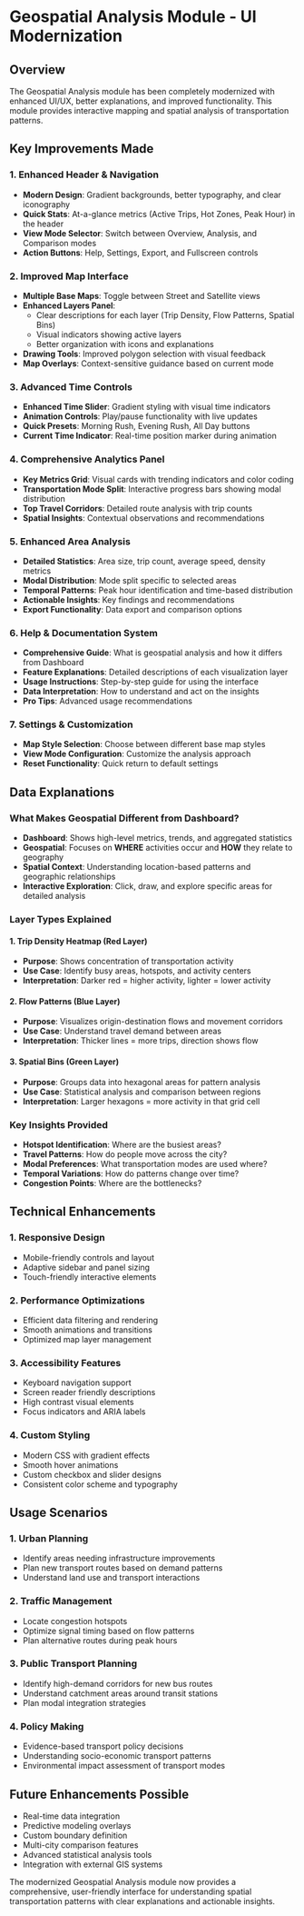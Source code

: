 # Geospatial Analysis Module - UI Modernization

## Overview
The Geospatial Analysis module has been completely modernized with enhanced UI/UX, better explanations, and improved functionality. This module provides interactive mapping and spatial analysis of transportation patterns.

## Key Improvements Made

### 1. Enhanced Header & Navigation
- **Modern Design**: Gradient backgrounds, better typography, and clear iconography
- **Quick Stats**: At-a-glance metrics (Active Trips, Hot Zones, Peak Hour) in the header
- **View Mode Selector**: Switch between Overview, Analysis, and Comparison modes
- **Action Buttons**: Help, Settings, Export, and Fullscreen controls

### 2. Improved Map Interface
- **Multiple Base Maps**: Toggle between Street and Satellite views
- **Enhanced Layers Panel**: 
  - Clear descriptions for each layer (Trip Density, Flow Patterns, Spatial Bins)
  - Visual indicators showing active layers
  - Better organization with icons and explanations
- **Drawing Tools**: Improved polygon selection with visual feedback
- **Map Overlays**: Context-sensitive guidance based on current mode

### 3. Advanced Time Controls
- **Enhanced Time Slider**: Gradient styling with visual time indicators
- **Animation Controls**: Play/pause functionality with live updates
- **Quick Presets**: Morning Rush, Evening Rush, All Day buttons
- **Current Time Indicator**: Real-time position marker during animation

### 4. Comprehensive Analytics Panel
- **Key Metrics Grid**: Visual cards with trending indicators and color coding
- **Transportation Mode Split**: Interactive progress bars showing modal distribution
- **Top Travel Corridors**: Detailed route analysis with trip counts
- **Spatial Insights**: Contextual observations and recommendations

### 5. Enhanced Area Analysis
- **Detailed Statistics**: Area size, trip count, average speed, density metrics
- **Modal Distribution**: Mode split specific to selected areas
- **Temporal Patterns**: Peak hour identification and time-based distribution
- **Actionable Insights**: Key findings and recommendations
- **Export Functionality**: Data export and comparison options

### 6. Help & Documentation System
- **Comprehensive Guide**: What is geospatial analysis and how it differs from Dashboard
- **Feature Explanations**: Detailed descriptions of each visualization layer
- **Usage Instructions**: Step-by-step guide for using the interface
- **Data Interpretation**: How to understand and act on the insights
- **Pro Tips**: Advanced usage recommendations

### 7. Settings & Customization
- **Map Style Selection**: Choose between different base map styles
- **View Mode Configuration**: Customize the analysis approach
- **Reset Functionality**: Quick return to default settings

## Data Explanations

### What Makes Geospatial Different from Dashboard?
- **Dashboard**: Shows high-level metrics, trends, and aggregated statistics
- **Geospatial**: Focuses on **WHERE** activities occur and **HOW** they relate to geography
- **Spatial Context**: Understanding location-based patterns and geographic relationships
- **Interactive Exploration**: Click, draw, and explore specific areas for detailed analysis

### Layer Types Explained

#### 1. Trip Density Heatmap (Red Layer)
- **Purpose**: Shows concentration of transportation activity
- **Use Case**: Identify busy areas, hotspots, and activity centers
- **Interpretation**: Darker red = higher activity, lighter = lower activity

#### 2. Flow Patterns (Blue Layer)
- **Purpose**: Visualizes origin-destination flows and movement corridors
- **Use Case**: Understand travel demand between areas
- **Interpretation**: Thicker lines = more trips, direction shows flow

#### 3. Spatial Bins (Green Layer)
- **Purpose**: Groups data into hexagonal areas for pattern analysis
- **Use Case**: Statistical analysis and comparison between regions
- **Interpretation**: Larger hexagons = more activity in that grid cell

### Key Insights Provided
- **Hotspot Identification**: Where are the busiest areas?
- **Travel Patterns**: How do people move across the city?
- **Modal Preferences**: What transportation modes are used where?
- **Temporal Variations**: How do patterns change over time?
- **Congestion Points**: Where are the bottlenecks?

## Technical Enhancements

### 1. Responsive Design
- Mobile-friendly controls and layout
- Adaptive sidebar and panel sizing
- Touch-friendly interactive elements

### 2. Performance Optimizations
- Efficient data filtering and rendering
- Smooth animations and transitions
- Optimized map layer management

### 3. Accessibility Features
- Keyboard navigation support
- Screen reader friendly descriptions
- High contrast visual elements
- Focus indicators and ARIA labels

### 4. Custom Styling
- Modern CSS with gradient effects
- Smooth hover animations
- Custom checkbox and slider designs
- Consistent color scheme and typography

## Usage Scenarios

### 1. Urban Planning
- Identify areas needing infrastructure improvements
- Plan new transport routes based on demand patterns
- Understand land use and transport interactions

### 2. Traffic Management
- Locate congestion hotspots
- Optimize signal timing based on flow patterns
- Plan alternative routes during peak hours

### 3. Public Transport Planning
- Identify high-demand corridors for new bus routes
- Understand catchment areas around transit stations
- Plan modal integration strategies

### 4. Policy Making
- Evidence-based transport policy decisions
- Understanding socio-economic transport patterns
- Environmental impact assessment of transport modes

## Future Enhancements Possible
- Real-time data integration
- Predictive modeling overlays
- Custom boundary definition
- Multi-city comparison features
- Advanced statistical analysis tools
- Integration with external GIS systems

The modernized Geospatial Analysis module now provides a comprehensive, user-friendly interface for understanding spatial transportation patterns with clear explanations and actionable insights.
